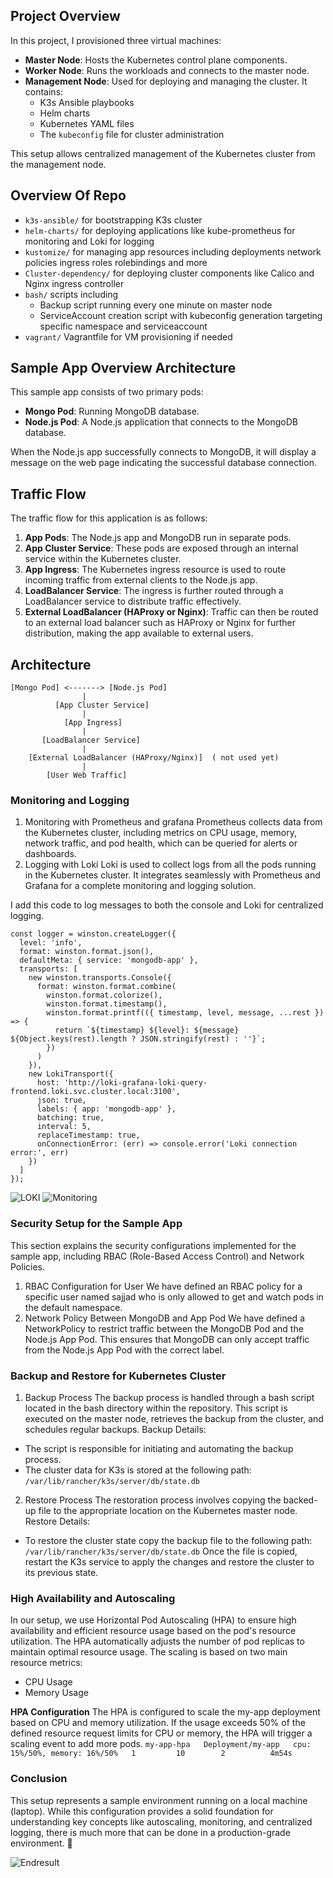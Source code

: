 ## Project Overview

In this project, I provisioned three virtual machines:  

- **Master Node**: Hosts the Kubernetes control plane components.  
- **Worker Node**: Runs the workloads and connects to the master node.  
- **Management Node**: Used for deploying and managing the cluster. It contains:  
  - K3s Ansible playbooks  
  - Helm charts  
  - Kubernetes YAML files  
  - The `kubeconfig` file for cluster administration  

This setup allows centralized management of the Kubernetes cluster from the management node.

## Overview Of Repo
- `k3s-ansible/` for bootstrapping K3s cluster  
- `helm-charts/` for deploying applications like kube-prometheus for monitoring and Loki for logging  
- `kustomize/` for managing app resources including deployments network policies ingress roles rolebindings and more  
- `Cluster-dependency/` for deploying cluster components like Calico and Nginx ingress controller  
- `bash/` scripts including  
  - Backup script running every one minute on master node  
  - ServiceAccount creation script with kubeconfig generation targeting specific namespace and serviceaccount  
- `vagrant/` Vagrantfile for VM provisioning if needed  

## Sample App Overview Architecture

This sample app consists of two primary pods:

- **Mongo Pod**: Running MongoDB database.
- **Node.js Pod**: A Node.js application that connects to the MongoDB database.

When the Node.js app successfully connects to MongoDB, it will display a message on the web page indicating the successful database connection.

## Traffic Flow

The traffic flow for this application is as follows:

1. **App Pods**: The Node.js app and MongoDB run in separate pods.
2. **App Cluster Service**: These pods are exposed through an internal service within the Kubernetes cluster.
3. **App Ingress**: The Kubernetes ingress resource is used to route incoming traffic from external clients to the Node.js app.
4. **LoadBalancer Service**: The ingress is further routed through a LoadBalancer service to distribute traffic effectively.
5. **External LoadBalancer (HAProxy or Nginx)**: Traffic can then be routed to an external load balancer such as HAProxy or Nginx for further distribution, making the app available to external users.

## Architecture

```
[Mongo Pod] <-------> [Node.js Pod]
                |
          [App Cluster Service]
                |
            [App Ingress]
                |
       [LoadBalancer Service]
                |
    [External LoadBalancer (HAProxy/Nginx)]  ( not used yet)
                |
        [User Web Traffic]
```


### Monitoring and Logging
1. Monitoring with Prometheus and grafana
Prometheus collects data from the Kubernetes cluster, including metrics on CPU usage, memory, network traffic, and pod health, which can be queried for alerts or dashboards.
2. Logging with Loki
Loki is used to collect logs from all the pods running in the Kubernetes cluster. It integrates seamlessly with Prometheus and Grafana for a complete monitoring and logging solution.

I add this code to log messages to both the console and Loki for centralized logging.

```
const logger = winston.createLogger({
  level: 'info',
  format: winston.format.json(),
  defaultMeta: { service: 'mongodb-app' },
  transports: [
    new winston.transports.Console({
      format: winston.format.combine(
        winston.format.colorize(),
        winston.format.timestamp(),
        winston.format.printf(({ timestamp, level, message, ...rest }) => {
          return `${timestamp} ${level}: ${message} ${Object.keys(rest).length ? JSON.stringify(rest) : ''}`;
        })
      )
    }),
    new LokiTransport({
      host: 'http://loki-grafana-loki-query-frontend.loki.svc.cluster.local:3100',
      json: true,
      labels: { app: 'mongodb-app' },
      batching: true,
      interval: 5,
      replaceTimestamp: true,
      onConnectionError: (err) => console.error('Loki connection error:', err)
    })
  ]
});
```
![LOKI](https://github.com/user-attachments/assets/213ab3b2-b866-4f79-9b8a-49c225474e3f)
![Monitoring](https://github.com/user-attachments/assets/7eb32d58-3e8d-4b81-8648-36d5143f8e54)



### Security Setup for the Sample App
This section explains the security configurations implemented for the sample app, including RBAC (Role-Based Access Control) and Network Policies.

1. RBAC Configuration for User
We have defined an RBAC policy for a specific user named sajjad who is only allowed to get and watch pods in the default namespace.
2. Network Policy Between MongoDB and App Pod
We have defined a NetworkPolicy to restrict traffic between the MongoDB Pod and the Node.js App Pod. This ensures that MongoDB can only accept traffic from the Node.js App Pod with the correct label.

### Backup and Restore for Kubernetes Cluster

1. Backup Process
The backup process is handled through a bash script located in the bash directory within the repository. This script is executed on the master node, retrieves the backup from the cluster, and schedules regular backups.
Backup Details:
- The script is responsible for initiating and automating the backup process.
- The cluster data for K3s is stored at the following path: ``` /var/lib/rancher/k3s/server/db/state.db ```
  
2. Restore Process
The restoration process involves copying the backed-up file to the appropriate location on the Kubernetes master node.
Restore Details:
- To restore the cluster state copy the backup file to the following path: ``` /var/lib/rancher/k3s/server/db/state.db ```
  Once the file is copied, restart the K3s service to apply the changes and restore the cluster to its previous state.


### High Availability and Autoscaling
In our setup, we use Horizontal Pod Autoscaling (HPA) to ensure high availability and efficient resource usage based on the pod's resource utilization. The HPA automatically adjusts the number of pod replicas to maintain optimal resource usage.
The scaling is based on two main resource metrics:
- CPU Usage
- Memory Usage

**HPA Configuration**
The HPA is configured to scale the my-app deployment based on CPU and memory utilization. If the usage exceeds 50% of the defined resource request limits for CPU or memory, the HPA will trigger a scaling event to add more pods.
``` my-app-hpa   Deployment/my-app   cpu: 15%/50%, memory: 16%/50%   1         10        2          4m54s ```

### Conclusion

This setup represents a sample environment running on a local machine (laptop). While this configuration provides a solid foundation for understanding key concepts like autoscaling, monitoring, and centralized logging, there is much more that can be done in a production-grade environment. :slightly_smiling_face:


![Endresult](https://github.com/user-attachments/assets/3646720b-78c7-4263-b9f0-c7bcc22d1922)


